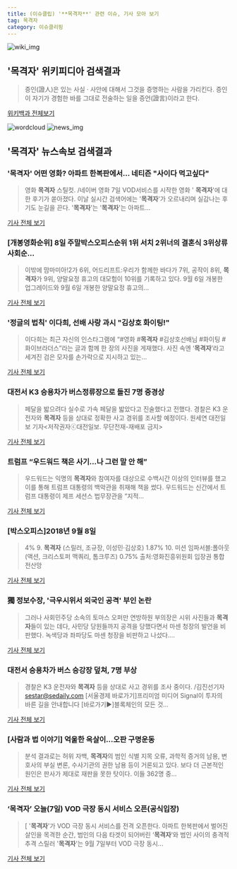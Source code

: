 ```yaml
---
title: (이슈클립) '**목격자**' 관련 이슈, 기사 모아 보기
tag: 목격자
category: 이슈클리핑
---
```

![wiki_img](https://user-images.githubusercontent.com/42597476/44503234-41136a80-a6d0-11e8-9071-6fc6418eafe4.png)
## **'**목격자**'** 위키피디아 검색결과
>증인(證人)은 있는 사실 · 사안에 대해서 그것을 증명하는 사람을 가리킨다. 증인이 자기가 경험한 바를 그대로 전술하는 일을 증언(證言)이라고 한다.

<a href="https://ko.wikipedia.org/wiki/목격자" target="_blank">위키백과 전체보기</a>

![wordcloud](https://s3.ap-northeast-2.amazonaws.com/lyrics101-wordcloud/2018-09-08-1536341120.png)
![news_img](https://user-images.githubusercontent.com/42597476/44507050-1206f400-a6e4-11e8-8d98-7ffbfebb353f.png)
## **'**목격자**'** 뉴스속보 검색결과
### '**목격자**' 어떤 영화? 아파트 한복판에서… 네티즌 "사이다 먹고싶다"

>영화 **목격자** 스틸컷. /네이버 영화  7일 VOD서비스를 시작한 영화 ' **목격자**'에 대한 후기가 쏟아졌다.   이날 실시간 검색어에는 '**목격자**'가 오르내리며 실감나는 후기도 눈길을 끈다.  '**목격자**'는 '**목격자**'는 아파트...

<a href="http://www.kyeongin.com/main/view.php?key=20180908000148371" target="_blank">기사 전체 보기</a>

### [개봉영화순위] 8일 주말박스오피스순위 1위 서치 2위너의 결혼식 3위상류사회순...

>이밖에 맘마미아!2가 6위, 어드리프트:우리가 함께한 바다가 7위, 공작이 8위, **목격자**가 9위, 양말요정 휴고의 대모험이 10위를 기록하고 있다. 9월 6일 개봉한 업그레이드와 9월 6일 개봉한 양말요정 휴고의...

<a href="http://research-paper.co.kr/news/view/51513" target="_blank">기사 전체 보기</a>

### '정글의 법칙' 이다희, 선배 사랑 과시 "김상호 화이팅!"

>이다희는 최근 자신의 인스타그램에 “#영화 #**목격자** #김상호선배님 #화이팅 #화이브라더스”라는 글과 함께 한 장의 사진을 게재했다. 사진 속엔 ‘**목격자**’라고 세겨진 검은 모자를 손가락으로 지시하고 있는...

<a href="http://www.asiatoday.co.kr/view.php?key=20180907010004300" target="_blank">기사 전체 보기</a>

### 대전서 K3 승용차가 버스정류장으로 돌진 7명 중경상

>페달을 밟으려다 실수로 가속 페달을 밟았다고 진술했다고 전했다. 경찰은 K3 운전자와 **목격자** 등을 상대로 정확한 사고 경위를 조사할 예정이다. 원세연 대전일보 기자<저작권자ⓒ대전일보. 무단전재-재배포 금지>

<a href="http://www.daejonilbo.com/news/newsitem.asp?pk_no=1333689" target="_blank">기사 전체 보기</a>

### 트럼프 “우드워드 책은 사기…나 그런 말 안 해”

>우드워드는 익명의 **목격자**와 참여자를 대상으로 수백시간 이상의 인터뷰를 했고 이를 통해 트럼프 대통령의 백악관을 취재해 책을 썼다. 우드워드는 신간에서 트럼프 대통령이 제프 세션스 법무장관을 “지적...

<a href="http://www.newspim.com/news/view/20180908000006" target="_blank">기사 전체 보기</a>

### [박스오피스]2018년 9월 8일

>4% 9. **목격자** (스릴러, 조규장, 이성민·김상호) 1.87% 10. 미션 임파서블:폴아웃 (액션, 크리스토퍼 맥쿼리, 톰크루즈) 0.75% 출처:영화진흥위원회 입장권 통합 전산망

<a href="http://www.kwnews.co.kr/view.asp?aid=218090700097&s=601" target="_blank">기사 전체 보기</a>

### 獨 정보수장, '극우시위서 외국인 공격' 부인 논란

>그러나 사회민주당 소속의 토마스 오퍼만 연방하원 부의장은 시위 사진들과 **목격자**들이 있는 데다, 사민당 당원들까지 공격을 당했다면서 마센 청장의 발언을 비판했다. 녹색당과 좌파당도 마센 청장을 비판하고 나섰다....

<a href="http://app.yonhapnews.co.kr/YNA/Basic/SNS/r.aspx?c=AKR20180908000400082&did=1195m" target="_blank">기사 전체 보기</a>

### 대전서 승용차가 버스 승강장 덮쳐, 7명 부상

>경찰은 K3 운전자와 **목격자** 등을 상대로 사고 경위를 조사 중이다. /김진선기자 sestar@sedaily.com [서울경제 바로가기]프리미엄 미디어 Signal이 투자의 바른 길을 안내합니다 [바로가기▶]블록체인의 모든 것...

<a href="http://www.sedaily.com/NewsView/1S4JN6UYNL" target="_blank">기사 전체 보기</a>

### [사람과 법 이야기] 억울한 옥살이…오판 구명운동

>분석 결과로는 허위 자백, **목격자**의 범인 식별 지목 오류, 과학적 증거의 남용, 변호사의 부실 변론, 수사기관의 권한 남용 등이 거론되고 있다. 보다 더 근본적인 원인은 판사가 제대로 재판을 못한 탓이다. 이들 362명 중...

<a href="http://news.mk.co.kr/newsRead.php?year=2018&no=566230" target="_blank">기사 전체 보기</a>

### ‘**목격자**’ 오늘(7일) VOD 극장 동시 서비스 오픈(공식입장)

>[ '**목격자**'가 VOD 극장 동시 서비스를 전격 오픈한다. 아파트 한복판에서 벌어진 살인을 목격한 순간, 범인의 다음 타겟이 되어버린 ‘**목격자**’와 범인 사이의 충격적 추격 스릴러 '**목격자**'는 9월 7일부터 VOD 극장 동시...

<a href="http://www.newsen.com/news_view.php?uid=201809071608041910" target="_blank">기사 전체 보기</a>


